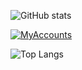 ![GitHub stats](https://github-readme-stats.vercel.app/api?username=Acmpo6ou&theme=solarized-dark&show_icons=true)

[![MyAccounts](https://github-readme-stats.vercel.app/api/pin/?username=Acmpo6ou&repo=MyAccounts&theme=solarized-dark)](https://github.com/Acmpo6ou/MyAccounts)

![Top Langs](https://github-readme-stats.vercel.app/api/top-langs/?username=Acmpo6ou&theme=solarized-dark&hide=javascript)
